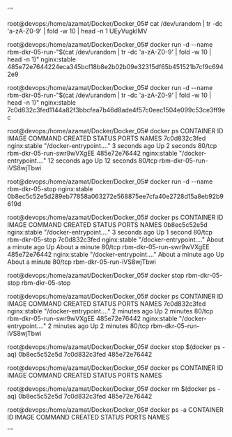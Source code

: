 '''

root@devops:/home/azamat/Docker/Docker_05# cat /dev/urandom | tr -dc 'a-zA-Z0-9' | fold -w 10 | head -n 1
UEyVugkIMV

root@devops:/home/azamat/Docker/Docker_05# docker run -d --name rbm-dkr-05-run-"$(cat /dev/urandom | tr -dc 'a-zA-Z0-9' | fold -w 10 | head -n 1)" nginx:stable
485e72e7644224eca345bcf18b8e2b02b09e32315df65b451521b7cf9c6942e9

root@devops:/home/azamat/Docker/Docker_05# docker run -d --name rbm-dkr-05-run-"$(cat /dev/urandom | tr -dc 'a-zA-Z0-9' | fold -w 10 | head -n 1)" nginx:stable
7c0d832c3fed1144a82f3bbcfea7b46d8ade4f57c0eec1504e099c53ce3ff9ec


root@devops:/home/azamat/Docker/Docker_05# docker ps
CONTAINER ID   IMAGE          COMMAND                  CREATED          STATUS          PORTS     NAMES
7c0d832c3fed   nginx:stable   "/docker-entrypoint.…"   3 seconds ago    Up 2 seconds    80/tcp    rbm-dkr-05-run-swr9wVXgEE
485e72e76442   nginx:stable   "/docker-entrypoint.…"   12 seconds ago   Up 12 seconds   80/tcp    rbm-dkr-05-run-iVS8wjTbwi

root@devops:/home/azamat/Docker/Docker_05# docker run -d --name rbm-dkr-05-stop nginx:stable
0b8ec5c52e5d289eb77858a063272e568875ee7cfa40e2728d15a8eb92b9619d

root@devops:/home/azamat/Docker/Docker_05# docker ps
CONTAINER ID   IMAGE          COMMAND                  CREATED              STATUS              PORTS     NAMES
0b8ec5c52e5d   nginx:stable   "/docker-entrypoint.…"   3 seconds ago        Up 1 second         80/tcp    rbm-dkr-05-stop
7c0d832c3fed   nginx:stable   "/docker-entrypoint.…"   About a minute ago   Up About a minute   80/tcp    rbm-dkr-05-run-swr9wVXgEE
485e72e76442   nginx:stable   "/docker-entrypoint.…"   About a minute ago   Up About a minute   80/tcp    rbm-dkr-05-run-iVS8wjTbwi

root@devops:/home/azamat/Docker/Docker_05# docker stop rbm-dkr-05-stop
rbm-dkr-05-stop

root@devops:/home/azamat/Docker/Docker_05# docker ps
CONTAINER ID   IMAGE          COMMAND                  CREATED         STATUS         PORTS     NAMES
7c0d832c3fed   nginx:stable   "/docker-entrypoint.…"   2 minutes ago   Up 2 minutes   80/tcp    rbm-dkr-05-run-swr9wVXgEE
485e72e76442   nginx:stable   "/docker-entrypoint.…"   2 minutes ago   Up 2 minutes   80/tcp    rbm-dkr-05-run-iVS8wjTbwi

root@devops:/home/azamat/Docker/Docker_05# docker stop $(docker ps -aq)
0b8ec5c52e5d
7c0d832c3fed
485e72e76442

root@devops:/home/azamat/Docker/Docker_05# docker ps
CONTAINER ID   IMAGE     COMMAND   CREATED   STATUS    PORTS     NAMES

root@devops:/home/azamat/Docker/Docker_05# docker rm $(docker ps -aq)
0b8ec5c52e5d
7c0d832c3fed
485e72e76442

root@devops:/home/azamat/Docker/Docker_05# docker ps -a
CONTAINER ID   IMAGE     COMMAND   CREATED   STATUS    PORTS     NAMES


'''
